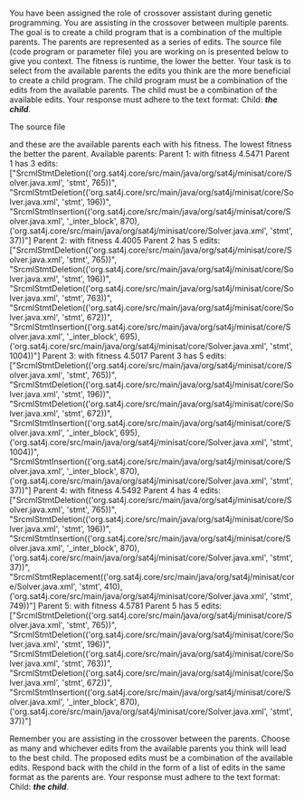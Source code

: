 
You have been assigned the role of crossover assistant during genetic programming. You are assisting in the crossover between multiple parents. The goal is to create a child program that is a combination of the multiple parents. The parents are represented as a series of edits. The source file (code program or parameter file)  you are working on is presented below to give you context.
The fitness is runtime, the lower the better.
Your task is to select from the available parents the edits you think are the more beneficial to create a child program. The child program must be a combination of the edits from the available parents. The child must be a combination of the available edits. Your response must adhere to the text format: Child: ***the child***.

The source file

and these are the available parents each with his fitness. The lowest fitness the better the parent.
Available parents:
 Parent 1:
 with fitness 4.5471
Parent 1 has 3 edits: ["SrcmlStmtDeletion(('org.sat4j.core/src/main/java/org/sat4j/minisat/core/Solver.java.xml', 'stmt', 765))", "SrcmlStmtDeletion(('org.sat4j.core/src/main/java/org/sat4j/minisat/core/Solver.java.xml', 'stmt', 196))", "SrcmlStmtInsertion(('org.sat4j.core/src/main/java/org/sat4j/minisat/core/Solver.java.xml', '_inter_block', 870), ('org.sat4j.core/src/main/java/org/sat4j/minisat/core/Solver.java.xml', 'stmt', 37))"]
 Parent 2:
 with fitness 4.4005
Parent 2 has 5 edits: ["SrcmlStmtDeletion(('org.sat4j.core/src/main/java/org/sat4j/minisat/core/Solver.java.xml', 'stmt', 765))", "SrcmlStmtDeletion(('org.sat4j.core/src/main/java/org/sat4j/minisat/core/Solver.java.xml', 'stmt', 196))", "SrcmlStmtDeletion(('org.sat4j.core/src/main/java/org/sat4j/minisat/core/Solver.java.xml', 'stmt', 763))", "SrcmlStmtDeletion(('org.sat4j.core/src/main/java/org/sat4j/minisat/core/Solver.java.xml', 'stmt', 672))", "SrcmlStmtInsertion(('org.sat4j.core/src/main/java/org/sat4j/minisat/core/Solver.java.xml', '_inter_block', 695), ('org.sat4j.core/src/main/java/org/sat4j/minisat/core/Solver.java.xml', 'stmt', 1004))"]
 Parent 3:
 with fitness 4.5017
Parent 3 has 5 edits: ["SrcmlStmtDeletion(('org.sat4j.core/src/main/java/org/sat4j/minisat/core/Solver.java.xml', 'stmt', 765))", "SrcmlStmtDeletion(('org.sat4j.core/src/main/java/org/sat4j/minisat/core/Solver.java.xml', 'stmt', 196))", "SrcmlStmtDeletion(('org.sat4j.core/src/main/java/org/sat4j/minisat/core/Solver.java.xml', 'stmt', 672))", "SrcmlStmtInsertion(('org.sat4j.core/src/main/java/org/sat4j/minisat/core/Solver.java.xml', '_inter_block', 695), ('org.sat4j.core/src/main/java/org/sat4j/minisat/core/Solver.java.xml', 'stmt', 1004))", "SrcmlStmtInsertion(('org.sat4j.core/src/main/java/org/sat4j/minisat/core/Solver.java.xml', '_inter_block', 870), ('org.sat4j.core/src/main/java/org/sat4j/minisat/core/Solver.java.xml', 'stmt', 37))"]
 Parent 4:
 with fitness 4.5492
Parent 4 has 4 edits: ["SrcmlStmtDeletion(('org.sat4j.core/src/main/java/org/sat4j/minisat/core/Solver.java.xml', 'stmt', 765))", "SrcmlStmtDeletion(('org.sat4j.core/src/main/java/org/sat4j/minisat/core/Solver.java.xml', 'stmt', 196))", "SrcmlStmtInsertion(('org.sat4j.core/src/main/java/org/sat4j/minisat/core/Solver.java.xml', '_inter_block', 870), ('org.sat4j.core/src/main/java/org/sat4j/minisat/core/Solver.java.xml', 'stmt', 37))", "SrcmlStmtReplacement(('org.sat4j.core/src/main/java/org/sat4j/minisat/core/Solver.java.xml', 'stmt', 410), ('org.sat4j.core/src/main/java/org/sat4j/minisat/core/Solver.java.xml', 'stmt', 749))"]
 Parent 5:
 with fitness 4.5781
Parent 5 has 5 edits: ["SrcmlStmtDeletion(('org.sat4j.core/src/main/java/org/sat4j/minisat/core/Solver.java.xml', 'stmt', 765))", "SrcmlStmtDeletion(('org.sat4j.core/src/main/java/org/sat4j/minisat/core/Solver.java.xml', 'stmt', 196))", "SrcmlStmtDeletion(('org.sat4j.core/src/main/java/org/sat4j/minisat/core/Solver.java.xml', 'stmt', 763))", "SrcmlStmtDeletion(('org.sat4j.core/src/main/java/org/sat4j/minisat/core/Solver.java.xml', 'stmt', 672))", "SrcmlStmtInsertion(('org.sat4j.core/src/main/java/org/sat4j/minisat/core/Solver.java.xml', '_inter_block', 870), ('org.sat4j.core/src/main/java/org/sat4j/minisat/core/Solver.java.xml', 'stmt', 37))"]


Remember you are assisting in the crossover between the parents. Choose as many and whichever edits from the available parents you think will lead to the best child. The proposed edits must be a combination of the available edits. Respond back with the child in the form of a list of edits in the same format as the parents are.
Your response must adhere to the text format: Child: ***the child***. 
